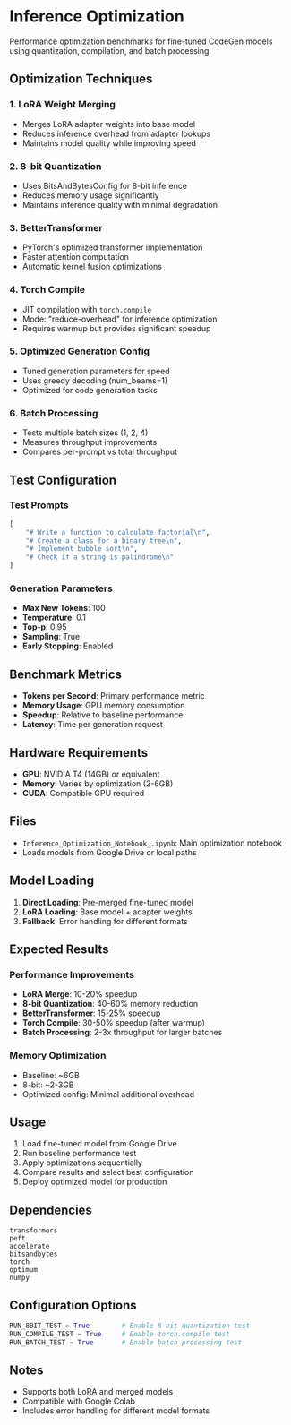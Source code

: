 # Inference Optimization

Performance optimization benchmarks for fine-tuned CodeGen models using quantization, compilation, and batch processing.

## Optimization Techniques

### 1. LoRA Weight Merging
- Merges LoRA adapter weights into base model
- Reduces inference overhead from adapter lookups
- Maintains model quality while improving speed

### 2. 8-bit Quantization
- Uses BitsAndBytesConfig for 8-bit inference
- Reduces memory usage significantly
- Maintains inference quality with minimal degradation

### 3. BetterTransformer
- PyTorch's optimized transformer implementation
- Faster attention computation
- Automatic kernel fusion optimizations

### 4. Torch Compile
- JIT compilation with `torch.compile`
- Mode: "reduce-overhead" for inference optimization
- Requires warmup but provides significant speedup

### 5. Optimized Generation Config
- Tuned generation parameters for speed
- Uses greedy decoding (num_beams=1)
- Optimized for code generation tasks

### 6. Batch Processing
- Tests multiple batch sizes (1, 2, 4)
- Measures throughput improvements
- Compares per-prompt vs total throughput

## Test Configuration

### Test Prompts
```python
[
    "# Write a function to calculate factorial\n",
    "# Create a class for a binary tree\n",
    "# Implement bubble sort\n",
    "# Check if a string is palindrome\n"
]
```

### Generation Parameters
- **Max New Tokens**: 100
- **Temperature**: 0.1
- **Top-p**: 0.95
- **Sampling**: True
- **Early Stopping**: Enabled

## Benchmark Metrics

- **Tokens per Second**: Primary performance metric
- **Memory Usage**: GPU memory consumption
- **Speedup**: Relative to baseline performance
- **Latency**: Time per generation request

## Hardware Requirements

- **GPU**: NVIDIA T4 (14GB) or equivalent
- **Memory**: Varies by optimization (2-6GB)
- **CUDA**: Compatible GPU required

## Files

- `Inference_Optimization_Notebook_.ipynb`: Main optimization notebook
- Loads models from Google Drive or local paths

## Model Loading

1. **Direct Loading**: Pre-merged fine-tuned model
2. **LoRA Loading**: Base model + adapter weights
3. **Fallback**: Error handling for different formats

## Expected Results

### Performance Improvements
- **LoRA Merge**: 10-20% speedup
- **8-bit Quantization**: 40-60% memory reduction
- **BetterTransformer**: 15-25% speedup
- **Torch Compile**: 30-50% speedup (after warmup)
- **Batch Processing**: 2-3x throughput for larger batches

### Memory Optimization
- Baseline: ~6GB
- 8-bit: ~2-3GB
- Optimized config: Minimal additional overhead

## Usage

1. Load fine-tuned model from Google Drive
2. Run baseline performance test
3. Apply optimizations sequentially
4. Compare results and select best configuration
5. Deploy optimized model for production

## Dependencies

```
transformers
peft
accelerate
bitsandbytes
torch
optimum
numpy
```

## Configuration Options

```python
RUN_8BIT_TEST = True        # Enable 8-bit quantization test
RUN_COMPILE_TEST = True     # Enable torch.compile test
RUN_BATCH_TEST = True       # Enable batch processing test
```

## Notes

- Supports both LoRA and merged models
- Compatible with Google Colab
- Includes error handling for different model formats 